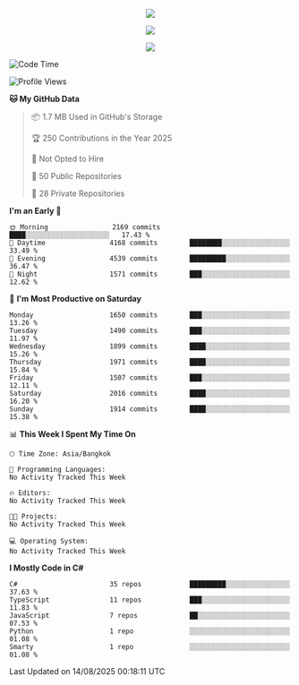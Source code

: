 <p align="center">
  <a href="say-hi.gif"> 
    <img align="center" src="say-hi.gif"/>
  </a>
</p>
<p align="center">
  <a href="https://github.com/htthinh1999">
    <img align="center" src="https://github-readme-stats-kappa-pink.vercel.app/api?username=htthinh1999&show_icons=true&count_private=true&theme=dracula"/>
  </a>
</p>
<p align="center">
  <a href="https://github.com/htthinh1999">
    <img src="https://github-readme-stats-kappa-pink.vercel.app/api/top-langs/?username=htthinh1999&layout=compact&langs_count=6&count_private=true&hide=tsql,hlsl,glsl,shaderlab&theme=dracula"/>
  </a>
</p>

<!--START_SECTION:waka-->
![Code Time](http://img.shields.io/badge/Code%20Time-0%20secs-blue)

![Profile Views](http://img.shields.io/badge/Profile%20Views-2-blue)

**🐱 My GitHub Data** 

> 📦 1.7 MB Used in GitHub's Storage 
 > 
> 🏆 250 Contributions in the Year 2025
 > 
> 🚫 Not Opted to Hire
 > 
> 📜 50 Public Repositories 
 > 
> 🔑 28 Private Repositories 
 > 
**I'm an Early 🐤** 

```text
🌞 Morning                2169 commits        ████░░░░░░░░░░░░░░░░░░░░░   17.43 % 
🌆 Daytime                4168 commits        ████████░░░░░░░░░░░░░░░░░   33.49 % 
🌃 Evening                4539 commits        █████████░░░░░░░░░░░░░░░░   36.47 % 
🌙 Night                  1571 commits        ███░░░░░░░░░░░░░░░░░░░░░░   12.62 % 
```
📅 **I'm Most Productive on Saturday** 

```text
Monday                   1650 commits        ███░░░░░░░░░░░░░░░░░░░░░░   13.26 % 
Tuesday                  1490 commits        ███░░░░░░░░░░░░░░░░░░░░░░   11.97 % 
Wednesday                1899 commits        ████░░░░░░░░░░░░░░░░░░░░░   15.26 % 
Thursday                 1971 commits        ████░░░░░░░░░░░░░░░░░░░░░   15.84 % 
Friday                   1507 commits        ███░░░░░░░░░░░░░░░░░░░░░░   12.11 % 
Saturday                 2016 commits        ████░░░░░░░░░░░░░░░░░░░░░   16.20 % 
Sunday                   1914 commits        ████░░░░░░░░░░░░░░░░░░░░░   15.38 % 
```


📊 **This Week I Spent My Time On** 

```text
🕑︎ Time Zone: Asia/Bangkok

💬 Programming Languages: 
No Activity Tracked This Week

🔥 Editors: 
No Activity Tracked This Week

🐱‍💻 Projects: 
No Activity Tracked This Week

💻 Operating System: 
No Activity Tracked This Week
```

**I Mostly Code in C#** 

```text
C#                       35 repos            █████████░░░░░░░░░░░░░░░░   37.63 % 
TypeScript               11 repos            ███░░░░░░░░░░░░░░░░░░░░░░   11.83 % 
JavaScript               7 repos             ██░░░░░░░░░░░░░░░░░░░░░░░   07.53 % 
Python                   1 repo              ░░░░░░░░░░░░░░░░░░░░░░░░░   01.08 % 
Smarty                   1 repo              ░░░░░░░░░░░░░░░░░░░░░░░░░   01.08 % 
```




 Last Updated on 14/08/2025 00:18:11 UTC
<!--END_SECTION:waka-->
